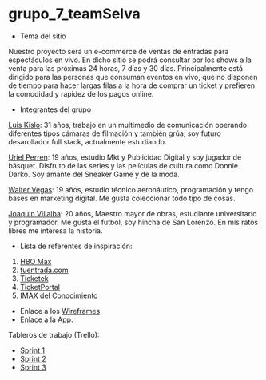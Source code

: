 # grupo_7_teamSelva

- Tema del sitio

Nuestro proyecto será un e-commerce de ventas de entradas para espectáculos en vivo. En dicho sitio se podrá consultar por los shows a la venta
para las próximas 24 horas, 7 días y 30 días. Principalmente está dirigido para las personas que consuman eventos en vivo, que no disponen de
tiempo para hacer largas filas a la hora de comprar un ticket y prefieren la comodidad y rapidez de los pagos online.

- Integrantes del grupo

[Luis Kislo](https://github.com/kislo-Luis): 31 años, trabajo en un multimedio de comunicación operando diferentes tipos cámaras de filmación y
también grúa, soy futuro desarollador full stack, actualmente estudiando.

[Uriel Perren](https://github.com/Urieluno): 19 años, estudio Mkt y Publicidad Digital y soy jugador de básquet. Disfruto de las series y las películas
de cultura como Donnie Darko. Soy amante del Sneaker Game y de la moda.

[Walter Vegas](https://github.com/vegaswalter): 19 años, estudio técnico aeronáutico, programación y tengo bases en marketing digital. Me gusta
coleccionar todo tipo de cosas.

[Joaquin Villalba](https://github.com/villalbajoaquin): 20 años, Maestro mayor de obras, estudiante universitario y programador. Me gusta el futbol,
soy hincha de San Lorenzo. En mis ratos libres me interesa la historia.

- Lista de referentes de inspiración:

1. [HBO Max](https://www.hbomax.com/ar/es)
2. [tuentrada.com](https://www.tuentrada.com/)
3. [Ticketek](https://www.ticketek.com.ar/)
4. [TicketPortal](http://www.ticketportal.com.ar/)
5. [IMAX del Conocimiento](https://imaxdelconocimiento.com/)

- Enlace a los [Wireframes](https://wireframe.cc/pro/pp/d4703015a543399)
- Enlace a la [App](https://ticket-selva.herokuapp.com).

Tableros de trabajo (Trello):
- [Sprint 1](https://trello.com/b/oYjWGUhc/sprint-1-wireframes-y-boceto)
- [Sprint 2](https://trello.com/b/ntvjPsfD/sprint-2-html-y-css3)
- [Sprint 3](https://trello.com/b/lVUsiBQK/sprint-3-template-engines)
